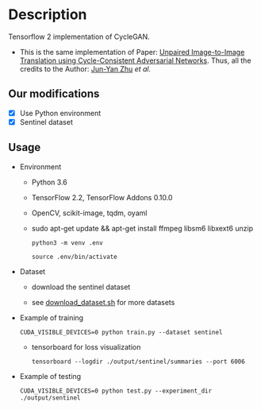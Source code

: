 # Description

Tensorflow 2 implementation of CycleGAN.

- This is the same implementation of Paper: [Unpaired Image-to-Image Translation using Cycle-Consistent Adversarial Networks](https://arxiv.org/pdf/1703.10593.pdf). Thus, all the credits to the Author: [Jun-Yan Zhu](https://people.eecs.berkeley.edu/~junyanz/) *et al.*

## Our modifications

- [x] Use Python environment
- [x] Sentinel dataset

## Usage

- Environment

  - Python 3.6

  - TensorFlow 2.2, TensorFlow Addons 0.10.0

  - OpenCV, scikit-image, tqdm, oyaml

  - sudo apt-get update && apt-get install ffmpeg libsm6 libxext6 unzip

    ```console
    python3 -m venv .env

    source .env/bin/activate
    ```

- Dataset

  - download the sentinel dataset

  - see [download_dataset.sh](./download_dataset.sh) for more datasets

- Example of training

    ```console
    CUDA_VISIBLE_DEVICES=0 python train.py --dataset sentinel
    ```

  - tensorboard for loss visualization

    ```console
    tensorboard --logdir ./output/sentinel/summaries --port 6006
    ```

- Example of testing

    ```console
    CUDA_VISIBLE_DEVICES=0 python test.py --experiment_dir ./output/sentinel
    ```
